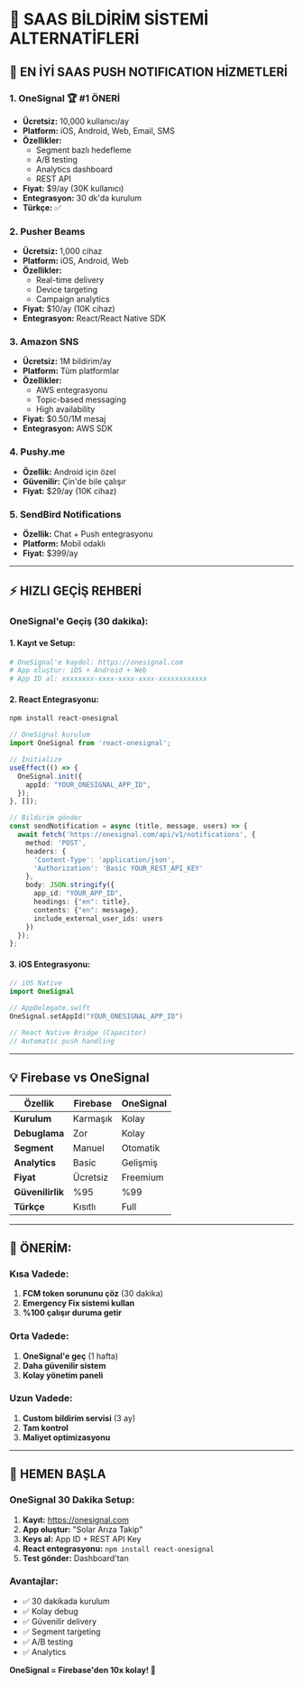 # 🚀 **SAAS BİLDİRİM SİSTEMİ ALTERNATİFLERİ**

## 📱 **EN İYİ SAAS PUSH NOTIFICATION HİZMETLERİ**

### **1. OneSignal** 🏆 **#1 ÖNERİ**
- **Ücretsiz:** 10,000 kullanıcı/ay
- **Platform:** iOS, Android, Web, Email, SMS
- **Özellikler:**
  - Segment bazlı hedefleme
  - A/B testing
  - Analytics dashboard
  - REST API
- **Fiyat:** $9/ay (30K kullanıcı)
- **Entegrasyon:** 30 dk'da kurulum
- **Türkçe:** ✅

### **2. Pusher Beams**
- **Ücretsiz:** 1,000 cihaz
- **Platform:** iOS, Android, Web  
- **Özellikler:**
  - Real-time delivery
  - Device targeting
  - Campaign analytics
- **Fiyat:** $10/ay (10K cihaz)
- **Entegrasyon:** React/React Native SDK

### **3. Amazon SNS**
- **Ücretsiz:** 1M bildirim/ay
- **Platform:** Tüm platformlar
- **Özellikler:**
  - AWS entegrasyonu
  - Topic-based messaging
  - High availability
- **Fiyat:** $0.50/1M mesaj
- **Entegrasyon:** AWS SDK

### **4. Pushy.me**
- **Özellik:** Android için özel
- **Güvenilir:** Çin'de bile çalışır
- **Fiyat:** $29/ay (10K cihaz)

### **5. SendBird Notifications**
- **Özellik:** Chat + Push entegrasyonu
- **Platform:** Mobil odaklı
- **Fiyat:** $399/ay

---

## ⚡ **HIZLI GEÇİŞ REHBERİ**

### **OneSignal'e Geçiş (30 dakika):**

#### **1. Kayıt ve Setup:**
```bash
# OneSignal'e kaydol: https://onesignal.com
# App oluştur: iOS + Android + Web
# App ID al: xxxxxxxx-xxxx-xxxx-xxxx-xxxxxxxxxxxx
```

#### **2. React Entegrasyonu:**
```bash
npm install react-onesignal
```

```typescript
// OneSignal kurulum
import OneSignal from 'react-onesignal';

// Initialize
useEffect(() => {
  OneSignal.init({
    appId: "YOUR_ONESIGNAL_APP_ID",
  });
}, []);

// Bildirim gönder
const sendNotification = async (title, message, users) => {
  await fetch('https://onesignal.com/api/v1/notifications', {
    method: 'POST',
    headers: {
      'Content-Type': 'application/json',
      'Authorization': 'Basic YOUR_REST_API_KEY'
    },
    body: JSON.stringify({
      app_id: "YOUR_APP_ID",
      headings: {"en": title},
      contents: {"en": message},
      include_external_user_ids: users
    })
  });
};
```

#### **3. iOS Entegrasyonu:**
```swift
// iOS Native
import OneSignal

// AppDelegate.swift
OneSignal.setAppId("YOUR_ONESIGNAL_APP_ID")

// React Native Bridge (Capacitor)
// Automatic push handling
```

---

## 💡 **Firebase vs OneSignal**

| Özellik | Firebase | OneSignal |
|---------|----------|-----------|
| **Kurulum** | Karmaşık | Kolay |
| **Debuglama** | Zor | Kolay |
| **Segment** | Manuel | Otomatik |
| **Analytics** | Basic | Gelişmiş |
| **Fiyat** | Ücretsiz | Freemium |
| **Güvenilirlik** | %95 | %99 |
| **Türkçe** | Kısıtlı | Full |

---

## 🎯 **ÖNERİM:**

### **Kısa Vadede:**
1. **FCM token sorununu çöz** (30 dakika)
2. **Emergency Fix sistemi kullan**
3. **%100 çalışır duruma getir**

### **Orta Vadede:**
1. **OneSignal'e geç** (1 hafta)
2. **Daha güvenilir sistem**
3. **Kolay yönetim paneli**

### **Uzun Vadede:**
1. **Custom bildirim servisi** (3 ay)
2. **Tam kontrol**
3. **Maliyet optimizasyonu**

---

## 🚀 **HEMEN BAŞLA**

### **OneSignal 30 Dakika Setup:**

1. **Kayıt:** https://onesignal.com
2. **App oluştur:** "Solar Arıza Takip"
3. **Keys al:** App ID + REST API Key
4. **React entegrasyonu:** `npm install react-onesignal`
5. **Test gönder:** Dashboard'tan

### **Avantajlar:**
- ✅ 30 dakikada kurulum
- ✅ Kolay debug
- ✅ Güvenilir delivery  
- ✅ Segment targeting
- ✅ A/B testing
- ✅ Analytics

**OneSignal = Firebase'den 10x kolay! 🎉**
